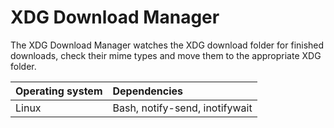 # XDG Download Manager

The XDG Download Manager watches the XDG download folder for finished downloads, check their mime types and move them to the appropriate XDG folder.

| Operating system | Dependencies                   |
| ---------------- | :------------------------------ |
| Linux            | Bash, notify-send, inotifywait |
